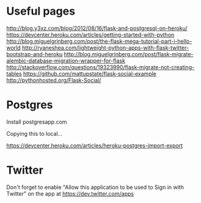 # Useful pages

http://blog.y3xz.com/blog/2012/08/16/flask-and-postgresql-on-heroku/
https://devcenter.heroku.com/articles/getting-started-with-python
http://blog.miguelgrinberg.com/post/the-flask-mega-tutorial-part-i-hello-world
http://ryaneshea.com/lightweight-python-apps-with-flask-twitter-bootstrap-and-heroku
http://blog.miguelgrinberg.com/post/flask-migrate-alembic-database-migration-wrapper-for-flask
http://stackoverflow.com/questions/19323990/flask-migrate-not-creating-tables
https://github.com/mattupstate/flask-social-example
http://pythonhosted.org/Flask-Social/

# Postgres

Install postgresapp.com

Copying this to local...

https://devcenter.heroku.com/articles/heroku-postgres-import-export

# Twitter

Don't forget to enable "Allow this application to be used to Sign in with Twitter" on the app at https://dev.twitter.com/apps